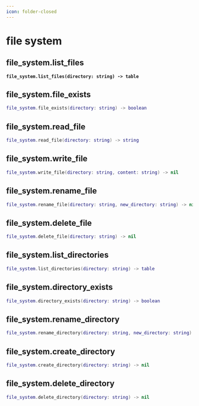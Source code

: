 ```yaml
---
icon: folder-closed
---
```


# file system

## file\_system.list\_files

<pre class="language-lua"><code class="lang-lua"><strong>file_system.list_files(directory: string) -> table
</strong></code></pre>

## file\_system.file\_exists

```lua
file_system.file_exists(directory: string) -> boolean
```

## file\_system.read\_file

```lua
file_system.read_file(directory: string) -> string
```

## file\_system.write\_file

```lua
file_system.write_file(directory: string, content: string) -> nil
```

## file\_system.rename\_file

```lua
file_system.rename_file(directory: string, new_directory: string) -> nil
```

## file\_system.delete\_file

```lua
file_system.delete_file(directory: string) -> nil
```

## file\_system.list\_directories

```lua
file_system.list_directories(directory: string) -> table
```

## file\_system.directory\_exists

```lua
file_system.directory_exists(directory: string) -> boolean
```

## file\_system.rename\_directory

```lua
file_system.rename_directory(directory: string, new_directory: string) -> boolean
```

## file\_system.create\_directory

```lua
file_system.create_directory(directory: string) -> nil
```

## file\_system.delete\_directory

```lua
file_system.delete_directory(directory: string) -> nil
```
